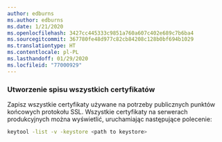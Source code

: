 ```yaml
---
author: edburns
ms.author: edburns
ms.date: 1/21/2020
ms.openlocfilehash: 3427cc445333c9851a760a607c402e689c7b6ba4
ms.sourcegitcommit: 367780fe48d977c82cb84208c128b0bf694b1029
ms.translationtype: HT
ms.contentlocale: pl-PL
ms.lasthandoff: 01/29/2020
ms.locfileid: "77000929"
---
```

### <a name="inventory-all-certificates"></a>Utworzenie spisu wszystkich certyfikatów

Zapisz wszystkie certyfikaty używane na potrzeby publicznych punktów końcowych protokołu SSL. Wszystkie certyfikaty na serwerach produkcyjnych można wyświetlić, uruchamiając następujące polecenie:

```bash
keytool -list -v -keystore <path to keystore>
```
